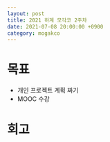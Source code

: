 ```yaml
---
layout: post
title: 2021 하계 모각코 2주차
date: 2021-07-08 20:00:00 +0900
category: mogakco
---
```

# 목표
+ 개인 프로젝트 계획 짜기
+ MOOC 수강


# 회고
